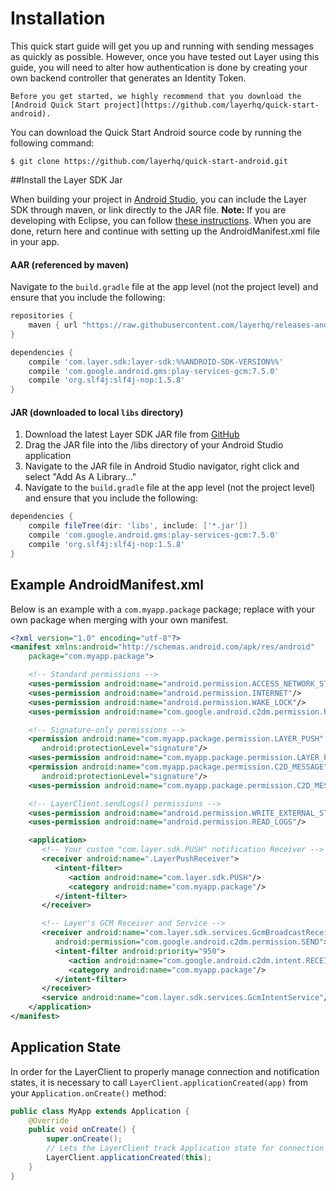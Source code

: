 # Installation

This quick start guide will get you up and running with sending messages as quickly as possible. However, once you have tested out Layer using this guide, you will need to alter how authentication is done by creating your own backend controller that generates an Identity Token.

```emphasis
Before you get started, we highly recommend that you download the [Android Quick Start project](https://github.com/layerhq/quick-start-android).
```

You can download the Quick Start Android source code by running the following command:

```console
$ git clone https://github.com/layerhq/quick-start-android.git
```

##Install the Layer SDK Jar

When building your project in [Android Studio](https://developer.android.com/sdk/index.html), you can include the Layer SDK through maven, or link directly to the JAR file. <b>Note:</b> If you are developing with Eclipse, you can follow [these instructions](https://support.layer.com/hc/en-us/articles/204177954-Building-Layer-with-Eclipse). When you are done, return here and continue with setting up the AndroidManifest.xml file in your app.

#### AAR (referenced by maven)
Navigate to the `build.gradle` file at the app level (not the project level) and ensure that you include the following:

```groovy
repositories {
    maven { url "https://raw.githubusercontent.com/layerhq/releases-android/master/releases/" }
}

dependencies {
    compile 'com.layer.sdk:layer-sdk:%%ANDROID-SDK-VERSION%%'
    compile 'com.google.android.gms:play-services-gcm:7.5.0'
    compile 'org.slf4j:slf4j-nop:1.5.8'
}
```


#### JAR (downloaded to local `libs` directory)

1. Download the latest Layer SDK JAR file from [GitHub](https://github.com/layerhq/releases-android/tree/master/releases/com/layer/sdk/layer-sdk)
2. Drag the JAR file into the /libs directory of your Android Studio application
3. Navigate to the JAR file in Android Studio navigator, right click and select "Add As A Library..."
4. Navigate to the `build.gradle` file at the app level (not the project level) and ensure that you include the following:

```groovy
dependencies {
    compile fileTree(dir: 'libs', include: ['*.jar'])
    compile 'com.google.android.gms:play-services-gcm:7.5.0'
    compile 'org.slf4j:slf4j-nop:1.5.8'
}
```

## Example AndroidManifest.xml
Below is an example with a `com.myapp.package` package; replace with your own package when merging with your own manifest.

``` xml
<?xml version="1.0" encoding="utf-8"?>
<manifest xmlns:android="http://schemas.android.com/apk/res/android"
    package="com.myapp.package">

    <!-- Standard permissions -->
    <uses-permission android:name="android.permission.ACCESS_NETWORK_STATE"/>
    <uses-permission android:name="android.permission.INTERNET"/>
    <uses-permission android:name="android.permission.WAKE_LOCK"/>
    <uses-permission android:name="com.google.android.c2dm.permission.RECEIVE"/>

    <!-- Signature-only permissions -->
    <permission android:name="com.myapp.package.permission.LAYER_PUSH"
       android:protectionLevel="signature"/>
    <uses-permission android:name="com.myapp.package.permission.LAYER_PUSH"/>
    <permission android:name="com.myapp.package.permission.C2D_MESSAGE"
       android:protectionLevel="signature"/>
    <uses-permission android:name="com.myapp.package.permission.C2D_MESSAGE"/>

    <!-- LayerClient.sendLogs() permissions -->
    <uses-permission android:name="android.permission.WRITE_EXTERNAL_STORAGE"/>
    <uses-permission android:name="android.permission.READ_LOGS"/>

    <application>
       <!-- Your custom "com.layer.sdk.PUSH" notification Receiver -->
       <receiver android:name=".LayerPushReceiver">
          <intent-filter>
             <action android:name="com.layer.sdk.PUSH"/>
             <category android:name="com.myapp.package"/>
          </intent-filter>
       </receiver>

       <!-- Layer's GCM Receiver and Service -->
       <receiver android:name="com.layer.sdk.services.GcmBroadcastReceiver"
          android:permission="com.google.android.c2dm.permission.SEND">
          <intent-filter android:priority="950">
             <action android:name="com.google.android.c2dm.intent.RECEIVE"/>
             <category android:name="com.myapp.package"/>
          </intent-filter>
       </receiver>
       <service android:name="com.layer.sdk.services.GcmIntentService"/>
    </application>
</manifest>
```

## Application State
In order for the LayerClient to properly manage connection and notification states, it is necessary to call `LayerClient.applicationCreated(app)` from your `Application.onCreate()` method:

```java
public class MyApp extends Application {
    @Override
    public void onCreate() {
        super.onCreate();
        // Lets the LayerClient track Application state for connection and notification management.
        LayerClient.applicationCreated(this);
    }
}
```

